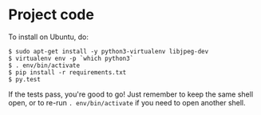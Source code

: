 # Project code

To install on Ubuntu, do:

    $ sudo apt-get install -y python3-virtualenv libjpeg-dev
    $ virtualenv env -p `which python3`
    $ . env/bin/activate
    $ pip install -r requirements.txt
    $ py.test

If the tests pass, you're good to go! Just remember to keep the same shell open,
or to re-run `. env/bin/activate` if you need to open another shell.
